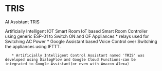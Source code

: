 # TRIS
AI Assistant TRIS

Artificially Intelligent IOT Smart Room
	  IoT based Smart Room Controller using generic ESP-01 to Switch ON and OF Appliances
  	   * relays used for Switching AC Power
  	   * Google Assistant based Voice Control over Switching the appliances using IFTTT.  

  	   * Artificially Intelligent Control Assistant named 'TRIS' was developed using DialogFlow and Google Cloud Functions-can be integrated to Google Assistant(or even with Amazon Alexa)
